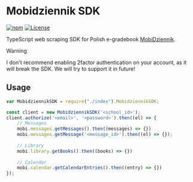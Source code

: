 # Mobidziennik SDK
[![npm](https://img.shields.io/npm/v/mobidziennik-sdk.svg?style=for-the-badge)](https://www.npmjs.com/package/mobidziennik-api)
[![License](https://img.shields.io/badge/license-gpl-green.svg?style=for-the-badge)](https://opensource.org/license/gpl-3-0/)

TypeScript web scraping SDK for Polish e-gradebook [MobiDziennik](https://www.mobidziennik.pl/).

> [!WARNING]
> I don't recommend enabling 2factor authentication on your account, 
> as it will break the SDK. We will try to support it in future!

## Usage
```js
var MobidziennikSDK = require("./index").MobidziennikSDK;

const client = new MobidziennikSDK('<school_id>');
client.authorize('<email>', '<password>').then((el) => {
    // Messages
    mobi.messages.getMessages().then((messages) => {})
    mobi.messages.getMessage('<message_id>').then((el) => {});
    
    // Library
    mobi.library.getBooks().then((books) => {})
  
    // Calendar
    mobi.calendar.getCalendarEntries().then((entry) => {})
});
```